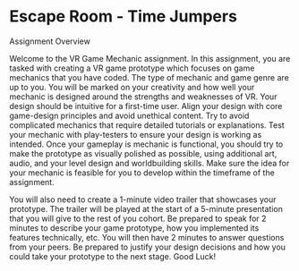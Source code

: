 # Escape Room - Time Jumpers

Assignment Overview

Welcome to the VR Game Mechanic assignment. In this assignment, you are tasked with creating a VR game prototype which focuses on game mechanics that you have coded. The type of mechanic and game genre are up to you. You will be marked on your creativity and how well your mechanic is designed around the strengths and weaknesses of VR.  Your design should be intuitive for a first-time user. Align your design with core game-design principles and avoid unethical content. Try to avoid complicated mechanics that require detailed tutorials or explanations. Test your mechanic with play-testers to ensure your design is working as intended. Once your gameplay is mechanic is functional, you should try to make the prototype as visually polished as possible, using additional art, audio, and your level design and worldbuilding skills. Make sure the idea for your mechanic is feasible for you to develop within the timeframe of the assignment. 

You will also need to create a 1-minute video trailer that showcases your prototype. The trailer will be played at the start of a 5-minute presentation that you will give to the rest of you cohort. Be prepared to speak for 2 minutes to describe your game prototype, how you implemented its features technically, etc. You will then have 2 minutes to answer questions from your peers. Be prepared to justify your design decisions and how you could take your prototype to the next stage. Good Luck!
